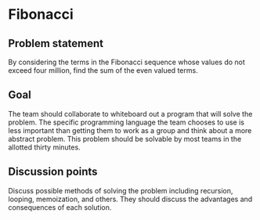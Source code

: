 # Fibonacci

## Problem statement

By considering the terms in the Fibonacci sequence whose values do not exceed
four million, find the sum of the even valued terms.

## Goal

The team should collaborate to whiteboard out a program that will solve the
problem. The specific programming language the team chooses to use is less
important than getting them to work as a group and think about a more abstract
problem. This problem should be solvable by most teams in the allotted thirty
minutes.

## Discussion points

Discuss possible methods of solving the problem including recursion, looping,
memoization, and others. They should discuss the advantages and consequences of
each solution.

